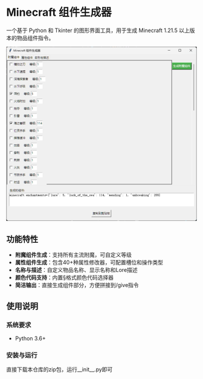 # Minecraft 组件生成器

一个基于 Python 和 Tkinter 的图形界面工具，用于生成 Minecraft 1.21.5 以上版本的物品组件指令。

![示例截图](screenshot.png)

## 功能特性

- **附魔组件生成**：支持所有主流附魔，可自定义等级
- **属性组件生成**：包含40+种属性修改器，可配置槽位和操作类型
- **名称与描述**：自定义物品名称、显示名称和Lore描述
- **颜色代码支持**：内置§格式颜色代码选择器
- **简洁输出**：直接生成组件部分，方便拼接到/give指令

## 使用说明

### 系统要求
- Python 3.6+

### 安装与运行
直接下载本仓库的zip包，运行__init__.py即可
